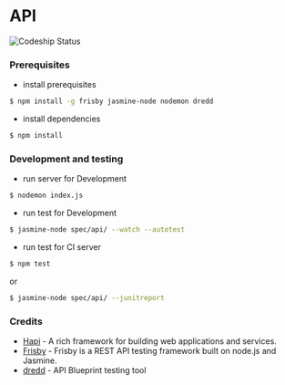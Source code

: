 # API

![Codeship Status](https://www.codeship.io/projects/bf0e04e0-44a8-0131-d9d9-0e882a2b5818/status?branch=master)

### Prerequisites

- install prerequisites
```bash
$ npm install -g frisby jasmine-node nodemon dredd
```

- install dependencies
```bash
$ npm install
```

### Development and testing

- run server for Development
```bash
$ nodemon index.js
```

- run test for Development
```bash
$ jasmine-node spec/api/ --watch --autotest
```

- run test for CI server
```bash
$ npm test
```
or

```bash
$ jasmine-node spec/api/ --junitreport
```


### Credits
- [Hapi](http://hapijs.com) - A rich framework for building web applications and services.
- [Frisby](http://frisbyjs.com/) - Frisby is a REST API testing framework built on node.js and Jasmine.
- [dredd](https://github.com/apiaryio/dredd) - API Blueprint testing tool
